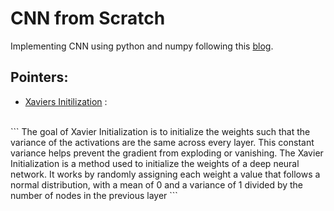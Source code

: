 # CNN from Scratch
Implementing CNN using python and numpy following this [blog](https://victorzhou.com/blog/intro-to-cnns-part-1/).

## Pointers:
* [Xaviers Initilization](https://cs230.stanford.edu/section/4/) :
<br>
```
The goal of Xavier Initialization is to initialize the weights such that the variance of the activations are the same across every layer. This constant variance helps prevent the gradient from exploding or vanishing.
The Xavier Initialization is a method used to initialize the weights of a deep neural network. It works by randomly assigning each weight a value that follows a normal distribution, with a mean of 0 and a variance of 1 divided by the number of nodes in the previous layer
```